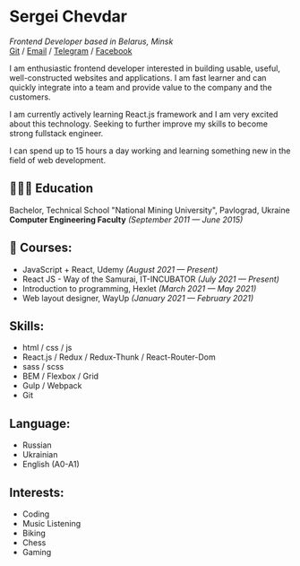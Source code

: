 Sergei Chevdar
==============

_Frontend Developer based in Belarus, Minsk_  
[Git](https://github.com/StarkElessar) / [Email](mailto:serj.elessar@gmail.com) / [Telegram](https://t.me/StarkElessar) / [Facebook](https://www.facebook.com/SerjElessar)

I am enthusiastic frontend developer interested in building usable, useful,
well-constructed websites and applications. I am fast learner and can quickly integrate
into a team and provide value to the company and the customers.

I am currently actively learning React.js framework and I am very excited about this technology. Seeking
to further improve my skills to become strong fullstack engineer.

I can spend up to 15 hours a day working and learning something new in the field of web development.

## 👨🏻‍🎓 Education

Bachelor, Technical School "National Mining University", Pavlograd, Ukraine  
**Computer Engineering Faculty** _(September 2011 — June 2015)_

## 📌 Courses:

* JavaScript + React, Udemy _(August 2021 — Present)_
* React JS - Way of the Samurai, IT-INCUBATOR _(July 2021 — Present)_
* Introduction to programming, Hexlet _(March 2021 — May 2021)_
* Web layout designer, WayUp _(January 2021 — February 2021)_

## Skills:

* html / css / js
* React.js / Redux / Redux-Thunk / React-Router-Dom
* sass / scss
* BEM / Flexbox / Grid
* Gulp / Webpack
* Git

## Language:

* Russian
* Ukrainian
* English (A0-A1)

## Interests:

* Coding
* Music Listening
* Biking
* Chess
* Gaming
